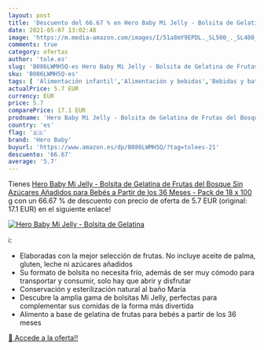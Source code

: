 ```yaml
---
layout: post
title: 'Descuento del 66.67 % en Hero Baby Mi Jelly - Bolsita de Gelatina'
date: 2021-05-07 13:02:48
image: 'https://m.media-amazon.com/images/I/51a8mY9EPDL._SL500_._SL400_.jpg'
comments: true
category: ofertas
author: 'tole.es'
slug: 'B086LWMH5Q-es Hero Baby Mi Jelly - Bolsita de Gelatina de Frutas del...'
sku: 'B086LWMH5Q-es'
tags: [ 'Alimentación infantil','Alimentación y bebidas','Bebidas y batidos para bebé','Smoothies para bebés y niños pequeños','baby','bebés','hero','hero baby', ]
actualPrice: 5.7 EUR
currency: EUR
price: 5.7
comparePrice: 17.1 EUR
prodname: 'Hero Baby Mi Jelly - Bolsita de Gelatina de Frutas del Bosque  Sin Azúcares Añadidos  para Bebés a Partir de los 36 Meses - Pack de 18 x 100 g'
country: 'es'
flag: '🇪🇸'
brand: 'Hero Baby'
buyurl: 'https://www.amazon.es/dp/B086LWMH5Q/?tag=tolees-21'
descuento: '66.67'
average: '5.7'
---
```


Tienes [Hero Baby Mi Jelly - Bolsita de Gelatina de Frutas del Bosque  Sin Azúcares Añadidos  para Bebés a Partir de los 36 Meses - Pack de 18 x 100 g](https://www.amazon.es/dp/B086LWMH5Q/?tag=tolees-21) con un 66.67 % de descuento con precio de oferta de 5.7 EUR (original: 17.1 EUR) en el siguiente enlace!

[![Hero Baby Mi Jelly - Bolsita de Gelatina](https://m.media-amazon.com/images/I/51a8mY9EPDL._SL500_._SL400_.jpg)](https://www.amazon.es/dp/B086LWMH5Q/?tag=tolees-21)

ℹ️:

- Elaboradas con la mejor selección de frutas. No incluye aceite de palma, gluten, leche ni azúcares añadidos
- Su formato de bolsita no necesita frío, además de ser muy cómodo para transportar y consumir, solo hay que abrir y disfrutar
- Conservación y esterilización natural al baño María
- Descubre la amplia gama de bolsitas Mi Jelly, perfectas para complementar sus comidas de la forma más divertida
- Alimento a base de gelatina de frutas para bebés a partir de los 36 meses

[🛒 Accede a la oferta!!](https://www.amazon.es/dp/B086LWMH5Q/?tag=tolees-21)
